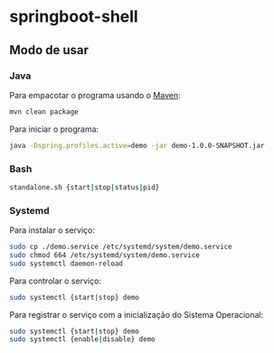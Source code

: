 # springboot-shell

## Modo de usar

### Java
Para empacotar o programa usando o [Maven](http://maven.apache.org/):
```bash
mvn clean package
```
Para iniciar o programa:
```bash
java -Dspring.profiles.active=demo -jar demo-1.0.0-SNAPSHOT.jar
```

### Bash
```bash
standalone.sh {start|stop|status|pid}
```

### Systemd
Para instalar o serviço:
```bash
sudo cp ./demo.service /etc/systemd/system/demo.service
sudo chmod 664 /etc/systemd/system/demo.service
sudo systemctl daemon-reload
```
Para controlar o serviço:
```bash
sudo systemctl {start|stop} demo
```
Para registrar o serviço com a inicialização do Sistema Operacional:
```bash
sudo systemctl {start|stop} demo
sudo systemctl {enable|disable} demo
```
